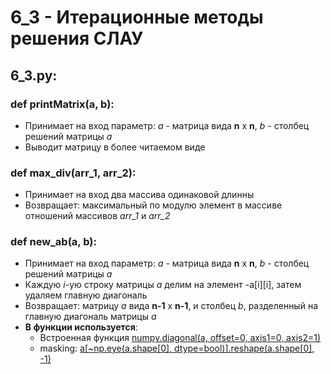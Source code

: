 # 6_3 - Итерационные методы решения СЛАУ
## 6_3.py:
### def printMatrix(a, b):
  - Принимает на вход параметр: *a* - матрица вида **n** x **n**, *b* - столбец решений матрицы *а*
  - Выводит матрицу в более читаемом виде
### def max_div(arr_1, arr_2):
  - Принимает на вход два массива одинаковой длинны
  - Возвращает: максимальный по модулю элемент в массиве отношений массивов *arr_1* и *arr_2*
### def new_ab(a, b):
   - Принимает на вход параметр: *a* - матрица вида **n** x **n**, *b* - столбец решений матрицы *а*
   - Каждую *i*-ую строку матрицы *a* делим на элемент -a[i][i], затем удаляем главную диагональ
   - Возвращает: матрицу *a* вида **n-1** x **n-1**, и столбец *b*, разделенный на главную диагональ матрицы *a*
   - **В функции используется**:
       - Встроенная функция [numpy.diagonal(a, offset=0, axis1=0, axis2=1)](https://numpy.org/doc/stable/reference/generated/numpy.diagonal.html)
       - masking: [a[~np.eye(a.shape[0], dtype=bool)].reshape(a.shape[0], -1)](https://stackoverflow.com/questions/46736258/deleting-diagonal-elements-of-a-numpy-array)
